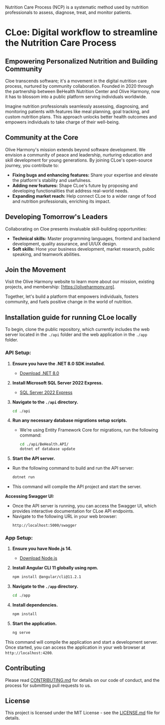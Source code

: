 Nutrition Care Process (NCP) is a systematic method used by nutrition professionals to assess, diagnose, treat, and monitor patients. 

# CLoe: Digital workflow to streamline the Nutrition Care Process

## Empowering Personalized Nutrition and Building Community

Cloe transcends software; it's a movement in the digital nutrition care process, nurtured by community collaboration. Founded in 2020 through the partnership between BeHealth Nutrition Center and Olive Harmony, now it has to blossom into a public platform serving individuals worldwide.

Imagine nutrition professionals seamlessly assessing, diagnosing, and monitoring patients with features like meal planning, goal tracking, and custom nutrition plans. This approach unlocks better health outcomes and empowers individuals to take charge of their well-being.

## Community at the Core

Olive Harmony's mission extends beyond software development. We envision a community of peace and leadership, nurturing education and skill development for young generations. By joining CLoe's open-source journey, you contribute to:

- **Fixing bugs and enhancing features:** Share your expertise and elevate the platform's stability and usefulness.
- **Adding new features:** Shape CLoe's future by proposing and developing functionalities that address real-world needs.
- **Expanding market reach:** Help connect CLoe to a wider range of food and nutrition professionals, enriching its impact.

## Developing Tomorrow's Leaders

Collaborating on Cloe presents invaluable skill-building opportunities:

- **Technical skills:** Master programming languages, frontend and backend development, quality assurance, and UI/UX design.
- **Soft skills:** Hone your business development, market research, public speaking, and teamwork abilities.

##  Join the Movement

Visit the Olive Harmony website to learn more about our mission, existing projects, and membership: [https://oliveharmony.org].

Together, let's build a platform that empowers individuals, fosters community, and fuels positive change in the world of nutrition.

 

## Installation guide for running CLoe locally

To begin, clone the public repository, which currently includes the web server located in the `./api` folder and the web application in the `./app` folder.

### API Setup:

1. **Ensure you have the .NET 8.0 SDK installed.**
   - [Download .NET 8.0](https://dotnet.microsoft.com/download)

2. **Install Microsoft SQL Server 2022 Express.**
   - [SQL Server 2022 Express](https://www.microsoft.com/en-us/sql-server/sql-server-downloads)

3. **Navigate to the `./api` directory.**
   ```bash
   cd ./api
   ```

4. **Run any necessary database migrations setup scripts.**
   - We're using Entity Framework Core for migrations, run the following command:
     ```bash
     cd ./api/BeHealth.API/
     dotnet ef database update
     ```

  5. **Start the API server.**
   - Run the following command to build and run the API server:
     ```bash
     dotnet run
     ```
   - This command will compile the API project and start the server.

**Accessing Swagger UI:**
- Once the API server is running, you can access the Swagger UI, which provides interactive documentation for CLoe API endpoints.
- Navigate to the following URL in your web browser:
  ```
  http://localhost:5000/swagger
  ```


### App Setup:

1. **Ensure you have Node.js 14.**
   - [Download Node.js](https://nodejs.org/)

2. **Install Angular CLI 11 globally using npm.**
   ```bash
   npm install @angular/cli@11.2.1
   ```

3. **Navigate to the `./app` directory.**
   ```bash
   cd ./app
   ```

4. **Install dependencies.**
   ```bash
   npm install
   ```

5. **Start the application.**
   ```bash
   ng serve
   ```

This command will compile the application and start a development server. Once started, you can access the application in your web browser at `http://localhost:4200`.


## Contributing

Please read [CONTRIBUTING.md](CONTRIBUTING.md) for details on our code of conduct, and the process for submitting pull requests to us.

## License

This project is licensed under the MIT License - see the [LICENSE.md](LICENSE.md) file for details.


